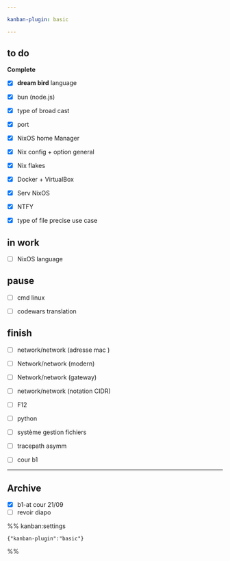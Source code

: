 ```yaml
---

kanban-plugin: basic

---
```


## to do

**Complete**
- [x] **dream bird** language
- [x] bun (node.js)
- [x] type of broad cast
- [x] port
- [x] NixOS home Manager
- [x] Nix config + option general
- [x] Nix flakes
- [x] Docker + VirtualBox
- [x] Serv NixOS
- [x] NTFY
- [x] type of file precise use case


## in work

- [ ] NixOS language


## pause

- [ ] cmd linux
- [ ] codewars translation


## finish

- [ ] network/network (adresse mac )
- [ ] Network/network (modern)
- [ ] Network/network (gateway)
- [ ] network/network (notation CIDR)
- [ ] F12
- [ ] python
- [ ] système gestion fichiers
- [ ] tracepath asymm
- [ ] cour b1


***

## Archive

- [x] b1-at cour 21/09
- [ ] revoir diapo

%% kanban:settings
```
{"kanban-plugin":"basic"}
```
%%